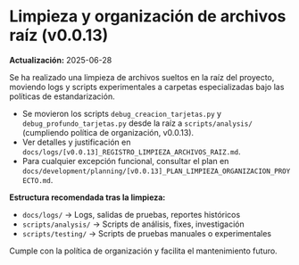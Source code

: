 # Limpieza y organización de archivos raíz (v0.0.13)

**Actualización:** 2025-06-28

Se ha realizado una limpieza de archivos sueltos en la raíz del proyecto, moviendo logs y scripts experimentales a carpetas especializadas bajo las políticas de estandarización.

- Se movieron los scripts `debug_creacion_tarjetas.py` y `debug_profundo_tarjetas.py` desde la raíz a `scripts/analysis/` (cumpliendo política de organización, v0.0.13).
- Ver detalles y justificación en `docs/logs/[v0.0.13]_REGISTRO_LIMPIEZA_ARCHIVOS_RAIZ.md`.
- Para cualquier excepción funcional, consultar el plan en `docs/development/planning/[v0.0.13]_PLAN_LIMPIEZA_ORGANIZACION_PROYECTO.md`.

**Estructura recomendada tras la limpieza:**
- `docs/logs/` → Logs, salidas de pruebas, reportes históricos
- `scripts/analysis/` → Scripts de análisis, fixes, investigación
- `scripts/testing/` → Scripts de pruebas manuales o experimentales

Cumple con la política de organización y facilita el mantenimiento futuro.

